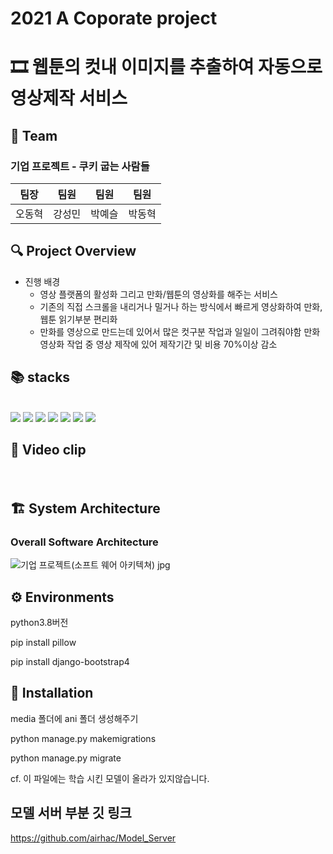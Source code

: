 # 2021 A Coporate project

# 🎞️ 웹툰의 컷내 이미지를 추출하여 자동으로 영상제작 서비스


## 🍪 Team

### 기업 프로젝트 - 쿠키 굽는 사람들

| 팀장 | 팀원 | 팀원 | 팀원 |
|-----------|--------------|---|---|
|  오동혁  | 강성민 | 박예슬 | 박동혁 |
## :mag: Project Overview
* 진행 배경
  * 영상 플랫폼의 활성화 그리고 만화/웹툰의 영상화를 해주는 서비스
  * 기존의 직접 스크롤을  내리거나 밀거나 하는 방식에서 빠르게 영상화하여 만화, 웹툰 읽기부분 편리화 
  * 만화를 영상으로 만드는데 있어서 많은 컷구분 작업과 일일이 그려줘야함 만화 영상화 작업 중 영상 제작에 있어 제작기간 및 비용 70%이상 감소

## 📚 stacks

<div> 
  <br>
   <img src="https://img.shields.io/badge/python-3776AB?style=for-the-badge&logo=python&logoColor=white"> 
   <img src="https://img.shields.io/badge/django-092E20?style=for-the-badge&logo=django&logoColor=white">
   <img src="https://img.shields.io/badge/nginx-009639?style=for-the-badge&logo=nginx&logoColor=white">
   <img src="https://img.shields.io/badge/Gunicorn-499848?style=for-the-badge&logo=Gunicorn&logoColor=white">
   <img src="https://img.shields.io/badge/bootstrap-7952B3?style=for-the-badge&logo=bootstrap&logoColor=white">
   <img src="https://img.shields.io/badge/amazonaws-232F3E?style=for-the-badge&logo=amazonaws&logoColor=white">
   <img src="https://img.shields.io/badge/Docker-2496ED?style=for-the-badge&logo=Docker&logoColor=white"> 
  <br>
</div>

## :movie_camera: Video clip
<img src="https://user-images.githubusercontent.com/86655679/191901525-be7dcd53-8278-40d7-b9b6-95be9fe50a61.mp4" width="10" height="20"/>

## 🏗 System Architecture

 ### Overall Software Architecture
![기업 프로젝트(소프트 웨어 아키텍쳐) jpg](https://user-images.githubusercontent.com/86655679/191907952-bbbe3bab-cc68-4216-a6f2-7bcc08b7edce.jpg)

## ⚙️ Environments

  python3.8버전

  pip install pillow

  pip install django-bootstrap4

## :notebook: Installation

  media 폴더에 ani 폴더 생성해주기

  python manage.py makemigrations

  python manage.py migrate

cf. 이 파일에는 학습 시킨 모델이 올라가 있지않습니다.

## 모델 서버 부분 깃 링크

 https://github.com/airhac/Model_Server
